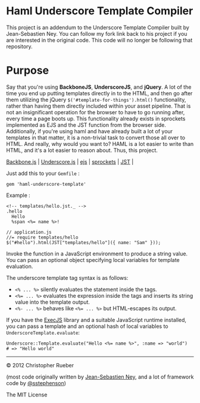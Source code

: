 # Haml Underscore Template Compiler

This project is an addendum to the Underscore Template Compiler built by Jean-Sebastien Ney. You can follow my fork
link back to his project if you are interested in the original code. This code will no longer be following that repository.

# Purpose

Say that you're using **BackboneJS**, **UnderscoreJS**, and **jQuery**. A lot of the time you end up putting templates
directly in to the HTML, and then go after them utilizing the jQuery `$('#template-for-things').html()` functionality,
rather than having them directly included within your asset pipeline. That is not an insignificant operation for the browser
to have to go running after, every time a page boots up. This functionality already exists in sprockets implemented as
EJS and the JST function from the browser side. Additionally, if you're using haml and have already built a lot
of your templates in that matter, it is a non-trivial task to convert those all over to HTML. And really, why would you want to?
HAML is a lot easier to write than HTML, and it's a lot easier to reason about. Thus, this project.

[Backbone.js](http://documentcloud.github.com/backbone) | 
[Underscore.js](http://documentcloud.github.com/underscore/) | 
[ejs](http://github.com/sstephenson/ruby-ejs) | 
[sprockets](http://github.com/sstephenson/sprockets) | 
[JST](https://github.com/sstephenson/sprockets#javascript-templating-with-ejs-and-eco) | 

Just add this to your `Gemfile` :

    gem 'haml-underscore-template'
    
Example :

    <!-- templates/hello.jst._ -->
    .hello 
      Hello
      %span <%= name %>!

    // application.js
    //= require templates/hello
    $("#hello").html(JST["templates/hello"]({ name: "Sam" }));

Invoke the function in a JavaScript environment to produce a string
value. You can pass an optional object specifying local variables for
template evaluation.

The underscore template tag syntax is as follows:

* `<% ... %>` silently evaluates the statement inside the tags.
* `<%= ... %>` evaluates the expression inside the tags and inserts
  its string value into the template output.
* `<%- ... %>` behaves like `<%= ... %>` but HTML-escapes its output.

If you have the [ExecJS](https://github.com/sstephenson/execjs/)
library and a suitable JavaScript runtime installed, you can pass a
template and an optional hash of local variables to `UnderscoreTemplate.evaluate`:

    Underscore::Template.evaluate("Hello <%= name %>", :name => "world")
    # => "Hello world"

-----

&copy; 2012 Christopher Rueber

(most code originally written by [Jean-Sebastien Ney](http://github.com/jney/ruby-underscore-template), and a lot of framework code by [@sstephenson](http://github.com/sstephenson))

The MIT License
